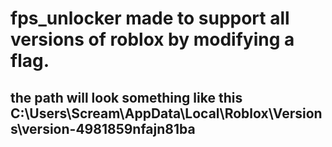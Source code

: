 # fps_unlocker made to support all versions of roblox by modifying a flag.

## the path will look something like this C:\Users\Scream\AppData\Local\Roblox\Versions\version-4981859nfajn81ba
